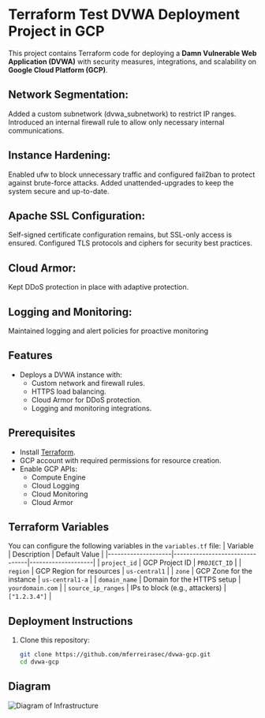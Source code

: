 # Terraform Test DVWA Deployment Project in GCP

This project contains Terraform code for deploying a **Damn Vulnerable Web Application (DVWA)** with security measures, integrations, and scalability on **Google Cloud Platform (GCP)**.

## Network Segmentation:
Added a custom subnetwork (dvwa_subnetwork) to restrict IP ranges.
Introduced an internal firewall rule to allow only necessary internal communications.

## Instance Hardening:
Enabled ufw to block unnecessary traffic and configured fail2ban to protect against brute-force attacks.
Added unattended-upgrades to keep the system secure and up-to-date.

## Apache SSL Configuration:
Self-signed certificate configuration remains, but SSL-only access is ensured.
Configured TLS protocols and ciphers for security best practices.

## Cloud Armor:
Kept DDoS protection in place with adaptive protection.

## Logging and Monitoring:
Maintained logging and alert policies for proactive monitoring

## Features
- Deploys a DVWA instance with:
  - Custom network and firewall rules.
  - HTTPS load balancing.
  - Cloud Armor for DDoS protection.
  - Logging and monitoring integrations.

## Prerequisites
- Install [Terraform](https://www.terraform.io/downloads.html).
- GCP account with required permissions for resource creation.
- Enable GCP APIs:
  - Compute Engine
  - Cloud Logging
  - Cloud Monitoring
  - Cloud Armor

## Terraform Variables
You can configure the following variables in the `variables.tf` file:
| Variable           | Description                    | Default Value      |
|--------------------|--------------------------------|--------------------|
| `project_id`       | GCP Project ID                | `PROJECT_ID`         |
| `region`           | GCP Region for resources      | `us-central1`      |
| `zone`             | GCP Zone for the instance     | `us-central1-a`    |
| `domain_name`      | Domain for the HTTPS setup    | `yourdomain.com` |
| `source_ip_ranges` | IPs to block (e.g., attackers) | `["1.2.3.4"]` |

## Deployment Instructions
1. Clone this repository:
   ```bash
   git clone https://github.com/mferreirasec/dvwa-gcp.git
   cd dvwa-gcp


## Diagram

![Diagram of Infrastructure](diagram-new.png)
